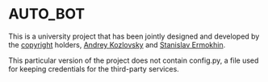 # AUTO_BOT

<p>This is a university project that has been jointly designed and developed by the <a href="https://github.com/FunnyRabbitIsAHabbit/AUTO_BOT_Public/blob/master/LICENSE">copyright</a> holders, <a href="https://github.com/pinkflow">Andrey Kozlovsky</a> and <a href="https://github.com/FunnyRabbitIsAHabbit">Stanislav Ermokhin</a>.</p>
<p>This particular version of the project does not contain config.py, a file used for keeping credentials for the third-party services.</p>
